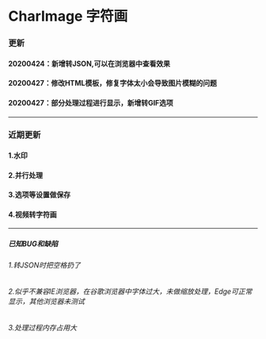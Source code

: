 # CharImage 字符画
###	更新	
####	20200424：新增转JSON,可以在浏览器中查看效果
####	20200427：修改HTML模板，修复字体太小会导致图片模糊的问题
####	20200427：部分处理过程进行显示，新增转GIF选项
***
###	近期更新
####	1.水印
####	2.并行处理
####	3.选项等设置做保存
####	4.视频转字符画
***
#####	已知BUG和缺陷
######  1.转JSON时把空格扔了
######	2.似乎不兼容IE浏览器，在谷歌浏览器中字体过大，未做缩放处理，Edge可正常显示，其他浏览器未测试
######	3.处理过程内存占用大